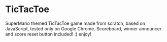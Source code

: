# TicTacToe
SuperMario themed TicTacToe game made from scratch, based on JavaScript, tested only on Google Chrome.
Scoreboard, winner announcer and score reset button included! :)
enjoy!
